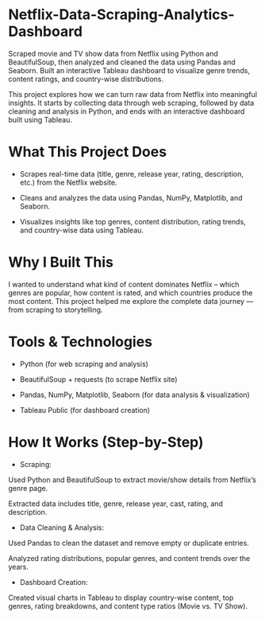 # Netflix-Data-Scraping-Analytics-Dashboard
Scraped movie and TV show data from Netflix using Python and BeautifulSoup, then analyzed and cleaned the data using Pandas and Seaborn. Built an interactive Tableau dashboard to visualize genre trends, content ratings, and country-wise distributions.


This project explores how we can turn raw data from Netflix into meaningful insights. It starts by collecting data through web scraping, followed by data cleaning and analysis in Python, and ends with an interactive dashboard built using Tableau.


# What This Project Does

- Scrapes real-time data (title, genre, release year, rating, description, etc.) from the Netflix website.

- Cleans and analyzes the data using Pandas, NumPy, Matplotlib, and Seaborn.

- Visualizes insights like top genres, content distribution, rating trends, and country-wise data using Tableau.


# Why I Built This

I wanted to understand what kind of content dominates Netflix – which genres are popular, how content is rated, and which countries produce the most content. This project helped me explore the complete data journey — from scraping to storytelling.

# Tools & Technologies

- Python (for web scraping and analysis)

- BeautifulSoup + requests (to scrape Netflix site)

- Pandas, NumPy, Matplotlib, Seaborn (for data analysis & visualization)

- Tableau Public (for dashboard creation)

# How It Works (Step-by-Step)

- Scraping:

Used Python and BeautifulSoup to extract movie/show details from Netflix’s genre page.

Extracted data includes title, genre, release year, cast, rating, and description.


- Data Cleaning & Analysis:

Used Pandas to clean the dataset and remove empty or duplicate entries.

Analyzed rating distributions, popular genres, and content trends over the years.


- Dashboard Creation:

Created visual charts in Tableau to display country-wise content, top genres, rating breakdowns, and content type ratios (Movie vs. TV Show).

